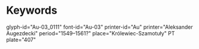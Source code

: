 # Keywords
glyph-id="Au-03_0111"
font-id="Au-03"
printer-id="Au"
printer="Aleksander Augezdecki"
period="1549–1561?"
place="Królewiec-Szamotuły"
PT plate="407"
